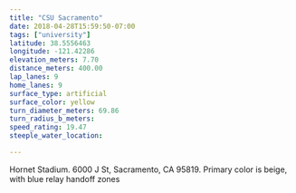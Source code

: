 ```yaml
---
title: "CSU Sacramento"
date: 2018-04-28T15:59:50-07:00
tags: ["university"]
latitude: 38.5556463
longitude: -121.42286
elevation_meters: 7.70
distance_meters: 400.00
lap_lanes: 9
home_lanes: 9
surface_type: artificial
surface_color: yellow
turn_diameter_meters: 69.86
turn_radius_b_meters: 
speed_rating: 19.47
steeple_water_location:

---
```

Hornet Stadium. 6000 J St, Sacramento, CA 95819. Primary color is beige, with blue relay handoff zones
<!--more-->
